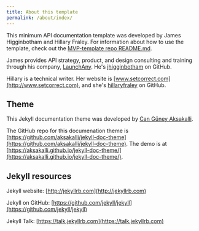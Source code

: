 ```yaml
---
title: About this template
permalink: /about/index/
---
```


This minimum API documentation template was developed by James Higginbotham and Hillary Fraley. For information about how to use the template, check out the [MVP-template repo README.md](https://github.com/launchany/mvp-template).

James provides API strategy, product, and design consulting and training through his company, [LaunchAny](http://launchany.com). He's [jhigginbotham](https://github.com/jhigginbotham) on GitHub.

Hillary is a technical writer. Her website is [www.setcorrect.com](http://www.setcorrect.com), and she's [hillaryfraley](https://github.com/hillaryfraley) on GitHub.

## Theme

This Jekyll documentation theme was developed by [Can Güney Aksakalli](https://aksakalli.github.io).

The GitHub repo for this documenation theme is [https://github.com/aksakalli/jekyll-doc-theme](https://github.com/aksakalli/jekyll-doc-theme). The demo is at [https://aksakalli.github.io/jekyll-doc-theme/](https://aksakalli.github.io/jekyll-doc-theme/).

## Jekyll resources

Jekyll website: [http://jekyllrb.com](http://jekyllrb.com)

Jekyll on GitHub: [https://github.com/jekyll/jekyll](https://github.com/jekyll/jekyll)

Jekyll Talk: [https://talk.jekyllrb.com](https://talk.jekyllrb.com)
